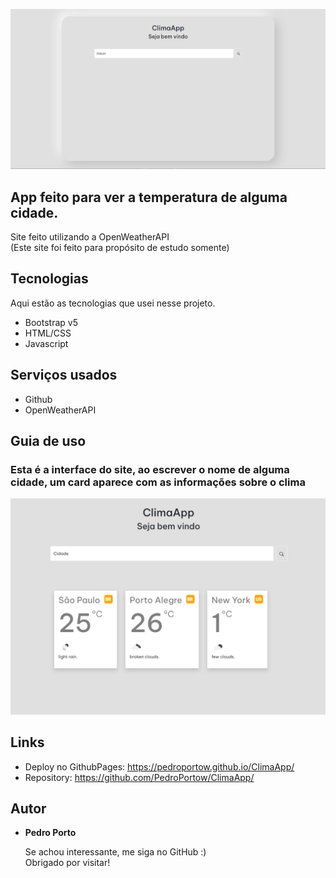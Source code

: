 
![Logo of the project](https://github.com/PedroPortow/ClimaApp/blob/master/imgs/Screenshot_11.png)


## App feito para ver a temperatura de alguma cidade.
Site feito utilizando a OpenWeatherAPI<br>
(Este site foi feito para propósito de estudo somente)

## Tecnologias

Aqui estão as tecnologias que usei nesse projeto.

* Bootstrap v5
* HTML/CSS
* Javascript

## Serviços usados

* Github
* OpenWeatherAPI


## Guia de uso

### Esta é a interface do site, ao escrever o nome de alguma cidade, um card aparece com as informações sobre o clima
![Homepage image](https://github.com/PedroPortow/ClimaApp/blob/master/imgs/Screenshot_1.png)


## Links
  - Deploy no GithubPages: https://pedroportow.github.io/ClimaApp/
  - Repository: https://github.com/PedroPortow/ClimaApp/

  ## Autor

  * **Pedro Porto** 

    Se achou interessante, me siga no GitHub :) <br>
    Obrigado por visitar!
